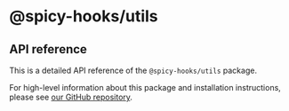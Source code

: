 # @spicy-hooks/utils

## API reference

This is a detailed API reference of the `@spicy-hooks/utils` package.

For high-level information about this package and installation instructions,
please see [our GitHub repository](https://github.com/salsita/spicy-hooks/tree/next/packages/utils).
